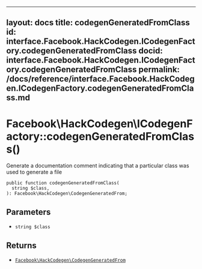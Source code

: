 
***

layout: docs
title: codegenGeneratedFromClass
id: interface.Facebook.HackCodegen.ICodegenFactory.codegenGeneratedFromClass
docid: interface.Facebook.HackCodegen.ICodegenFactory.codegenGeneratedFromClass
permalink: /docs/reference/interface.Facebook.HackCodegen.ICodegenFactory.codegenGeneratedFromClass.md
---







# Facebook\\HackCodegen\\ICodegenFactory::codegenGeneratedFromClass()




Generate a documentation comment indicating that a particular class was
used to generate a file




``` Hack
public function codegenGeneratedFromClass(
  string $class,
): Facebook\HackCodegen\CodegenGeneratedFrom;
```




## Parameters




* ` string $class `




## Returns




- [` Facebook\HackCodegen\CodegenGeneratedFrom `](<class.Facebook.HackCodegen.CodegenGeneratedFrom.md>)